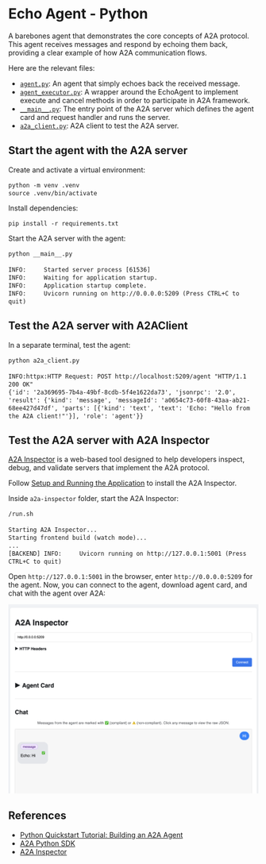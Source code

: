 # Echo Agent - Python

A barebones agent that demonstrates the core concepts of A2A protocol. This agent receives messages and respond by
echoing them back, providing a clear example of how A2A communication flows.

Here are the relevant files:

* [`agent.py`](./agent.py): An agent that simply echoes back the received message.
* [`agent_executor.py`](./agent_executor.py): A wrapper around the EchoAgent to implement execute and cancel methods in
order to participate in A2A framework.
* [`__main__.py`](./__main__.py): The entry point of the A2A server which defines the agent card and request handler and runs the server.
* [`a2a_client.py`](./a2a_client.py): A2A client to test the A2A server.

## Start the agent with the A2A server

Create and activate a virtual environment:

```shell
python -m venv .venv
source .venv/bin/activate
```

Install dependencies:

```shell
pip install -r requirements.txt
```

Start the A2A server with the agent:

```shell
python __main__.py

INFO:     Started server process [61536]
INFO:     Waiting for application startup.
INFO:     Application startup complete.
INFO:     Uvicorn running on http://0.0.0.0:5209 (Press CTRL+C to quit)
```

## Test the A2A server with A2AClient

In a separate terminal, test the agent:

```shell
python a2a_client.py

INFO:httpx:HTTP Request: POST http://localhost:5209/agent "HTTP/1.1 200 OK"
{'id': '2a369695-7b4a-49bf-8cdb-5f4e1622da73', 'jsonrpc': '2.0', 'result': {'kind': 'message', 'messageId': 'a0654c73-60f8-43aa-ab21-68ee427d47df', 'parts': [{'kind': 'text', 'text': 'Echo: "Hello from the A2A client!"'}], 'role': 'agent'}}
```

## Test the A2A server with A2A Inspector

[A2A Inspector](https://github.com/a2aproject/a2a-inspector) is a web-based tool designed to help developers inspect,
debug, and validate servers that implement the A2A protocol.

Follow [Setup and Running the Application](https://github.com/a2aproject/a2a-inspector?tab=readme-ov-file#setup-and-running-the-application) to install the A2A Inspector.

Inside `a2a-inspector` folder, start the A2A Inspector:

```shell
/run.sh

Starting A2A Inspector...
Starting frontend build (watch mode)...
...
[BACKEND] INFO:     Uvicorn running on http://127.0.0.1:5001 (Press CTRL+C to quit)
```

Open `http://127.0.0.1:5001` in the browser, enter `http://0.0.0.0:5209` for the agent. Now, you can connect to the
agent, download agent card, and chat with the agent over A2A:

![A2A Inspector](../images/a2a-inspector.png)

## References

* [Python Quickstart Tutorial: Building an A2A Agent](https://a2a-protocol.org/latest/tutorials/python/1-introduction/)
* [A2A Python SDK](https://github.com/a2aproject/a2a-python)
* [A2A Inspector](https://github.com/a2aproject/a2a-inspector)
